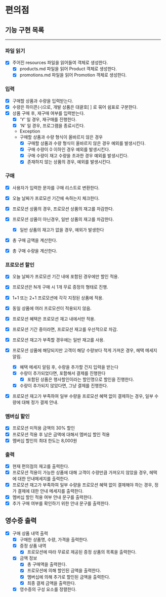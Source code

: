 # 편의점

## 기능 구현 목록

---

### 파일 읽기
- [x] 주어진 resources 파일을 읽어들여 객체로 생성한다.
  - [x] products.md 파일을 읽어 Product 객체로 생성한다.
  - [x] promotions.md 파일을 읽어 Promotion 객체로 생성한다.

### 입력
- [x] 구매할 상품과 수량을 입력받는다.
- [x] 수량은 하이픈(-)으로, 개발 상품은 대괄호[ ] 로 묶어 쉼표로 구분한다.
- [x] 상품 구매 후, 재구매 여부를 입력받는다.
  - [x] 'Y' 일 경우, 재구매를 진행한다.
  - [x] 'N' 일 경우, 프로그램을 종료시킨다.
  - Exception
  - 구매할 상품과 수량 형식이 올바르지 않은 경우
    - [x] 구매할 상품과 수량 형식이 올바르지 않은 경우 예외를 발생시킨다.
    - [x] 구매 수량이 0 이하인 경우 예외를 발생시킨다.
    - [x] 구매 수량이 재고 수량을 초과한 경우 예외를 발생시킨다.
    - [x] 존재하지 않는 상품의 경우, 예외를 발생시킨다.

### 구매
- [x] 사용자가 입력한 문자를 구매 리스트로 변환한다.
- [x] 오늘 날짜가 프로모션 기간에 속하는지 체크한다.
- [x] 프로모션 상품의 경우, 프로모션 상품의 재고를 차감한다.
- [x] 프로모션 상품이 아닌경우, 일반 상품의 재고를 차감한다.
  - [x] 일반 상품의 재고가 없을 경우, 예외가 발생한다 
- [x] 총 구매 금액을 계산한다.
- [x] 총 구매 수량을 계산한다.


### 프로모션 할인
- [x] 오늘 날짜가 프로모션 기간 내에 포함된 경우에만 할인 적용.
- [x] 프로모션은 N개 구매 시 1개 무료 증정의 형태로 진행.
- [x] 1+1 또는 2+1 프로모션에 각각 지정된 상품에 적용.
- [x] 동일 상품에 여러 프로모션이 적용되지 않음.
- [x] 프로모션 혜택은 프로모션 재고 내에서만 적용.
- [x] 프로모션 기간 중이라면, 프로모션 재고를 우선적으로 차감.
- [x] 프로모션 재고가 부족할 경우에는 일반 재고를 사용.
- [x] 프로모션 상품에 해당되지만 고객이 해당 수량보다 적게 가져온 경우, 헤택 메세지 알림.
  - [x] 혜택 메세지 알림 후, 수량을 추가할 건지 입력을 받는다
  - [x] 수량이 추가되었다면, 포함해서 결제를 진행한다
    - [x] 포함된 상품은 행사할인이라는 할인명으로 할인을 진행한다.
  - [x] 수량이 추가되지 않았다면, 그냥 결제를 진행한다.
- [x] 프로모션 재고가 부족하여 일부 수량을 프로모션 혜택 없이 결제하는 경우, 일부 수량에 대해 정가 결제 안내.


### 멤버십 할인
- [x] 프로모션 미적용 금액의 30% 할인
- [x] 프로모션 적용 후 남은 금액에 대해서 멤버십 할인 적용
- [x] 멤버십 할인의 최대 한도는 8,000원

### 출력
- [x] 현재 편의점의 재고를 출력한다.
- [x] 프로모션 적용이 가능한 상품에 대해 고객이 수량만큼 가져오지 않았을 경우, 헤택에 대한 안내메세지를 출력한다.
- [x] 프로모션 재고가 부족하여 일부 수량을 프로모션 혜택 없이 결제해야 하는 경우, 정가 결제에 대한 안내 메세지를 출력한다.
- [x] 멤버십 할인 적용 여부 안내 문구를 출력한다.
- [x] 추가 구매 여부를 확인하기 위한 안내 문구를 출력한다.

## 영수증 출력
- [x] 구매 상품 내역 출력
  - [x] 구매한 상품명, 수량, 가격을 출력한다.
  - [x] 증정 상품 내역
    - [x] 프로모션에 따라 무료로 제공된 증정 상품의 목록을 출력한다.
  - [x] 금액 정보
    - [x] 총 구매액을 출력한다.
    - [x] 프로모션에 의해 할인된 금액을 출력한다.
    - [x] 멤버십에 의해 추가로 할인된 금액을 출력한다.
    - [x] 최종 결제 금액을 출력한다.
  - [x] 영수증의 구성 요소를 정렬한다.
